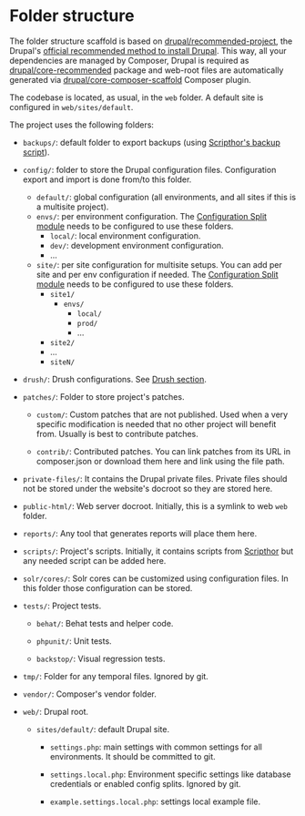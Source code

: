 # Folder structure


The folder structure scaffold is based on [drupal/recommended-project](https://github.com/drupal/recommended-project), the Drupal's [official recommended method to install Drupal](https://www.drupal.org/docs/develop/using-composer/using-composer-to-install-drupal-and-manage-dependencies#download-core). This way, all your dependencies are managed by Composer, Drupal is required as [drupal/core-recommended](https://github.com/drupal/core-recommended) package and web-root files are automatically generated via [drupal/core-composer-scaffold](https://github.com/drupal/core-composer-scaffold) Composer plugin.


The codebase is located, as usual, in the  `web` folder. A default site is configured in `web/sites/default`.

The project uses the following folders:


  - `backups/`: default folder to export backups (using [Scripthor's backup script](https://github.com/Metadrop/scripthor/blob/fb-backup-script/README.md#backup-sh)).
  - `config/`: folder to store the Drupal configuration files. Configuration export and import is done from/to this folder.
    - `default/`: global configuration (all environments, and all sites if this is a multisite project).
    - `envs/`: per environment configuration. The [Configuration Split module](https://www.drupal.org/project/config_split) needs to be configured to use these folders.
        - `local/`: local environment configuration.
        - `dev/`: development environment configuration.
        - ...
    - `site/`: per site configuration for multisite setups. You can add per site and per env configuration if needed. The [Configuration Split module](https://www.drupal.org/project/config_split) needs to be configured to use these folders.
        - `site1/`
            - `envs/`
                - `local/`
                - `prod/`
                - ...
        - `site2/`
        - ...
        - `siteN/`

  - `drush/`: Drush configurations. See [Drush section](drush.md).

  - `patches/`: Folder to store project's patches.

    - `custom/`: Custom patches that are not published. Used when a very specific modification is needed that no other project will benefit from. Usually is best to contribute patches.

    - `contrib/`: Contributed patches. You can link patches from its URL in composer.json or download them here and link using the file path.

  - `private-files/`: It contains the Drupal private files. Private files should not be stored under the website's docroot so they are stored here.

  - `public-html/`: Web server docroot. Initially, this is a symlink to web `web` folder.

  - `reports/`: Any tool that generates reports will place them here.

  - `scripts/`: Project's scripts. Initially, it contains scripts from [Scripthor](https://github.com/Metadrop/scripthor/) but any needed script can be added here.

  - `solr/cores/`: Solr cores can be customized using configuration files. In this folder those configuration can be stored.

  - `tests/`: Project tests.

    - `behat/`: Behat tests and helper code.

    - `phpunit/`: Unit tests.

    - `backstop/`: Visual regression tests.

  - `tmp/`: Folder for any temporal files. Ignored by git.

  - `vendor/`: Composer's vendor folder.

  - `web/`: Drupal root.

    - `sites/default/`: default Drupal site.

      - `settings.php`: main settings with common settings for all environments. It should be committed to git.

      - `settings.local.php`: Environment specific settings like database credentials or enabled config splits. Ignored by git.

      - `example.settings.local.php`: settings local example file.
